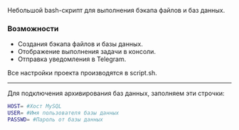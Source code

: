 Небольшой bash-скрипт для выполнения бэкапа файлов и баз данных.

### Возможности

- Создания бэкапа файлов и базы данных.
- Отображение выполнения задачи в консоли.
- Отправка уведомления в Telegram.

Все настройки проекта производятся в script.sh.

------------

Для подключения архивирования баз данных, заполняем эти строчки:
```bash
HOST= #Хост MySQL
USER= #Имя пользователя базы данных
PASSWD= #Пароль от базы данных
```
